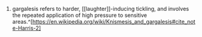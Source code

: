1. gargalesis refers to harder, [[laughter]]-inducing tickling, and involves the repeated application of high pressure to sensitive areas.^[https://en.wikipedia.org/wiki/Knismesis_and_gargalesis#cite_note-Harris-2]